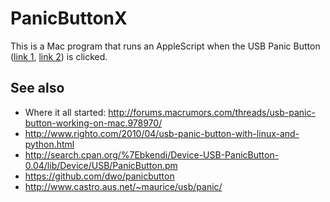 # PanicButtonX

This is a Mac program that runs an AppleScript when the USB Panic Button ([link 1](http://www.bestofferbuy.com/Privacy-USB-Boss-Panic-Button-(Launches-a-'Legit'-Spreadsheet)-p-26903.html?currency=USD&utm_source=gbase&utm_medium=cse&utm_campaign=gbase), [link 2](http://www.firebox.com/USB-Panic-Button/p1742)) is clicked.

## See also

- Where it all started: <http://forums.macrumors.com/threads/usb-panic-button-working-on-mac.978970/>
- <http://www.righto.com/2010/04/usb-panic-button-with-linux-and-python.html>
- <http://search.cpan.org/%7Ebkendi/Device-USB-PanicButton-0.04/lib/Device/USB/PanicButton.pm>
- <https://github.com/dwo/panicbutton>
- <http://www.castro.aus.net/~maurice/usb/panic/>
